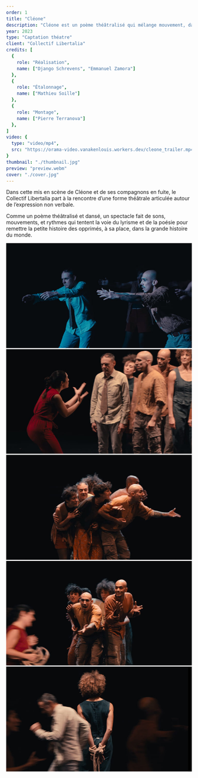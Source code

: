```yaml
---
order: 1
title: "Cléone"
description: "Cléone est un poème théâtralisé qui mélange mouvement, danse et théâtre."
year: 2023
type: "Captation théatre"
client: "Collectif Libertalia"
credits: [
  {
    role: "Réalisation",
    name: ["Django Schrevens", "Emmanuel Zamora"]
  },
  {
    role: "Étalonnage",
    name: ["Mathieu Soille"]
  },
  {
    role: "Montage",
    name: ["Pierre Terranova"]
  },
]
video: {
  type: "video/mp4",
  src: "https://orama-video.vanakenlouis.workers.dev/cleone_trailer.mp4"
}
thumbnail: "./thumbnail.jpg"
preview: "preview.webm"
cover: "./cover.jpg"
---
```


Dans cette mis en scène de Cléone et de ses compagnons en fuite, le Collectif Libertalia part à la rencontre d’une forme théâtrale articulée autour de l’expression non verbale. 

Comme un poème théâtralisé et dansé, un spectacle fait de sons, mouvements, et rythmes qui tentent la voie du lyrisme et de la poésie pour remettre la petite histoire des opprimés, à sa place, dans la grande histoire du monde.

![Still de la captation de la pièce Cléone](./stills/Cleone_Stills_Og_1.jpg)
![Still de la captation de la pièce Cléone](./stills/Cleone_Stills_Og_2.jpg)
![Still de la captation de la pièce Cléone](./stills/Cleone_Stills_Og_3.jpg)
![Still de la captation de la pièce Cléone](./stills/Cleone_Stills_Og_4.jpg)
![Still de la captation de la pièce Cléone](./stills/Cleone_Stills_Og_5.jpg)